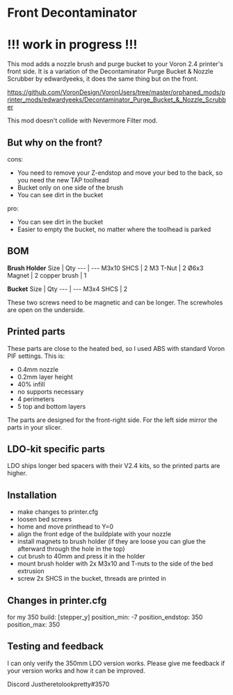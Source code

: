 # Front Decontaminator
# !!! work in progress !!!

This mod adds a nozzle brush and purge bucket to your Voron 2.4 printer's front side. It is a variation of the Decontaminator Purge Bucket & Nozzle Scrubber by edwardyeeks, it does the same thing but on the front.

https://github.com/VoronDesign/VoronUsers/tree/master/orphaned_mods/printer_mods/edwardyeeks/Decontaminator_Purge_Bucket_&_Nozzle_Scrubber

This mod doesn't collide with Nevermore Filter mod.

## But why on the front?
cons: 
- You need to remove your Z-endstop and move your bed to the back, so you need the new TAP toolhead
- Bucket only on one side of the brush
- You can see dirt in the bucket

pro:
- You can see dirt in the bucket
- Easier to empty the bucket, no matter where the toolhead is parked

## BOM

**Brush Holder**
Size | Qty
--- | ---
M3x10 SHCS | 2
M3 T-Nut | 2
Ø6x3 Magnet | 2
copper brush | 1

**Bucket**
Size | Qty
--- | ---
M3x4 SHCS | 2

These two screws need to be magnetic and can be longer. The screwholes are open on the underside.

## Printed parts

These parts are close to the heated bed, so I used ABS with standard Voron PIF settings. This is:
- 0.4mm nozzle
- 0.2mm layer height
- 40% infill
- no supports necessary
- 4 perimeters
- 5 top and bottom layers

The parts are designed for the front-right side. For the left side mirror the parts in your slicer.

## LDO-kit specific parts

LDO ships longer bed spacers with their V2.4 kits, so the printed parts are higher.

## Installation

- make changes to printer.cfg
- loosen bed screws
- home and move printhead to Y=0
- align the front edge of the buildplate with your nozzle
- install magnets to brush holder (if they are loose you can glue the afterward through the hole in the top)
- cut brush to 40mm and press it in the holder
- mount brush holder with 2x M3x10 and T-nuts to the side of the bed extrusion
- screw 2x SHCS in the bucket, threads are printed in


## Changes in printer.cfg

for my 350 build:
[stepper_y]
position_min: -7
position_endstop: 350
position_max: 350

## Testing and feedback

I can only verify the 350mm LDO version works. Please give me feedback if your version works and how it can be improved.

Discord Justheretolookpretty#3570

